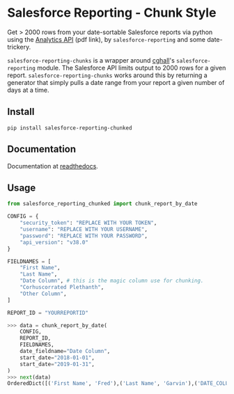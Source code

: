 # Salesforce Reporting - Chunk Style

Get > 2000 rows from your date-sortable Salesforce reports via python using the [Analytics API](https://resources.docs.salesforce.com/sfdc/pdf/salesforce_analytics_rest_api.pdf) (pdf link), by `salesforce-reporting` and some date-trickery.

`salesforce-reporting-chunks` is a wrapper around [cghall](https://pypi.org/user/cghall/)'s `salesforce-reporting` module. The Salesforce API limits output to 2000 rows for a given report. `salesforce-reporting-chunks` works around this by returning a generator that simply pulls a date range from your report a given number of days at a time.

## Install
```pip install salesforce-reporting-chunked```

## Documentation
Documentation at [readthedocs](https://salesforce-reporting-chunks.readthedocs.io/).

## Usage

```python
from salesforce_reporting_chunked import chunk_report_by_date

CONFIG = {
    "security_token": "REPLACE WITH YOUR TOKEN",
    "username": "REPLACE WITH YOUR USERNAME",
    "password": "REPLACE WITH YOUR PASSWORD",
    "api_version": "v38.0"
}

FIELDNAMES = [
    "First Name",
    "Last Name",
    "Date Column", # this is the magic column use for chunking.
    "Corhuscorrated Plethanth",
    "Other Column",
]

REPORT_ID = "YOURREPORTID"

>>> data = chunk_report_by_date(
    CONFIG,
    REPORT_ID,
    FIELDNAMES,
    date_fieldname="Date Column",
    start_date="2018-01-01",
    start_date="2019-01-31",
)
>>> next(data)
OrderedDict([('First Name', 'Fred'),('Last Name', 'Garvin'),('DATE_COLUMN_NAME', '2018-01-01'),('Corhuscorrated Plethanth', True),('Other Column': 'Yep. Another')])
```
